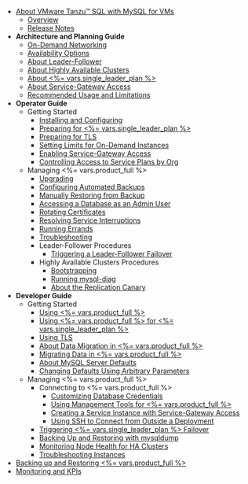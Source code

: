 *   [About VMware Tanzu™ SQL with MySQL for VMs](./about_mysql_vms.html)
    *   [Overview](./index.html)
    *   [Release Notes](./release-notes.html)
*   **Architecture and Planning Guide**
    *   [On-Demand Networking](./about.html)
    *   [Availability Options](./availability-options.html)
    *   [About Leader-Follower](./about-leader-follower.html)
    *   [About Highly Available Clusters](./about-ha.html)
    *   [About <%= vars.single\_leader\_plan %>](./about-multi-site.html)
    *   [About Service-Gateway Access](./service-gateway-access.html)
    *   [Recommended Usage and Limitations](./recommended.html)
*   **Operator Guide**
    *   Getting Started
        *   [Installing and Configuring](./install-config.html)
        *   [Preparing for <%= vars.single\_leader\_plan %>](./prepare-multi-site.html)
        *   [Preparing for TLS](./prepare-tls.html)
        *   [Setting Limits for On-Demand Instances](./set-quotas.html)
        *   [Enabling Service-Gateway Access](./enable-service-gateway.html)
        *   [Controlling Access to Service Plans by Org](./service-plan.html)
    *   Managing <%= vars.product\_full %>
        *   [Upgrading](./upgrade.html)
        *   [Configuring Automated Backups](./automated-backup.html)
        *   [Manually Restoring from Backup](./manual-restore.html)
        *   [Accessing a Database as an Admin User](./access-admin.html)
        *   [Rotating Certificates](./rotating-ca.html)
        *   [Resolving Service Interruptions](./interruptions.html)
        *   [Running Errands](./errands.html)
        *   [Troubleshooting](./troubleshoot.html)
        *   Leader-Follower Procedures
            *   [Triggering a Leader-Follower Failover](./leader-follower-failover.html)
        *   Highly Available Clusters Procedures
            *   [Bootstrapping](./bootstrapping.html)
            *   [Running mysql-diag](./mysql-diag.html)
            *   [About the Replication Canary](./replication-canary.html)
*   **Developer Guide**
    *   Getting Started
        *   [Using <%= vars.product\_full %>](./use.html)
        *   [Using <%= vars.product\_full %> for <%= vars.single\_leader\_plan %>](./use-multi-site.html)
        *   [Using TLS](./using-tls.html)
        *   [About Data Migration in <%= vars.product\_full %>](./about-migrate.html)
        *   [Migrating Data in <%= vars.product\_full %>](./migrate-data.html)
        *   [About MySQL Server Defaults](./server-defaults.html)
        *   [Changing Defaults Using Arbitrary Parameters](./change-default.html)
    *   Managing <%= vars.product\_full %>
        *   Connecting to <%= vars.product\_full %>
            *   [Customizing Database Credentials](./customize-access.html)
            *   [Using Management Tools for <%= vars.product\_full %>](./tools.html)
            *   [Creating a Service Instance with Service-Gateway Access](./create-service-gateway-instance.html)
            *   [Using SSH to Connect from Outside a Deployment](./establish.html)
        *   [Triggering <%= vars.single\_leader\_plan %> Failover](./multi-site-trigger-failover.html)
        *   [Backing Up and Restoring with mysqldump](./backup-mysqldump.html)
        *   [Monitoring Node Health for HA Clusters](./monitor-health.html)
        *   [Troubleshooting Instances](./troubleshoot-instances.html)
*   [Backing up and Restoring <%= vars.product\_full %>](./backup-restore.html)
*   [Monitoring and KPIs](./monitor.html)